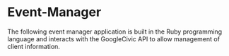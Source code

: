 # Event-Manager
The following event manager application is built in the Ruby programming language and interacts with the GoogleCivic API to allow management of client information.
